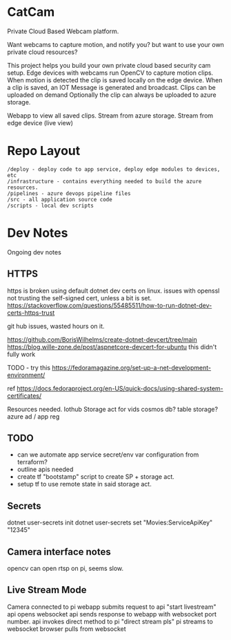 # CatCam

Private Cloud Based Webcam platform.

Want webcams to capture motion, and notify you? but want to use your own private cloud resources?

This project helps you build your own private cloud based security cam setup.
Edge devices with webcams run OpenCV to capture motion clips.
When motion is detected the clip is saved locally on the edge device. 
When a clip is saved, an IOT Message is generated and broadcast.
Clips can be uploaded on demand
Optionally the clip can always be uploaded to azure storage.

Webapp to view all saved clips. Stream from azure storage. Stream from edge device (live view)


# Repo Layout

```
/deploy - deploy code to app service, deploy edge modules to devices, etc
/infrastructure - contains everything needed to build the azure resources.
/pipelines - azure devops pipeline files
/src - all application source code
/scripts - local dev scripts
```


# Dev Notes
Ongoing dev notes
## HTTPS
https is broken using default dotnet dev certs on linux.
issues with openssl not trusting the self-signed cert, unless a bit is set.
https://stackoverflow.com/questions/55485511/how-to-run-dotnet-dev-certs-https-trust

git hub issues, wasted hours on it.

https://github.com/BorisWilhelms/create-dotnet-devcert/tree/main
https://blog.wille-zone.de/post/aspnetcore-devcert-for-ubuntu
this didn't fully work


TODO - try this
https://fedoramagazine.org/set-up-a-net-development-environment/

ref
https://docs.fedoraproject.org/en-US/quick-docs/using-shared-system-certificates/

Resources needed.
Iothub
Storage act for vids
cosmos db? table storage?
azure ad / app reg


## TODO
- can we automate app service secret/env var configuration from terraform?
- outline apis needed
- create tf "bootstamp" script to create SP + storage act.
- setup tf to use remote state in said storage act.


## Secrets
dotnet user-secrets init
dotnet user-secrets set "Movies:ServiceApiKey" "12345"

## Camera interface notes
opencv can open rtsp on pi, seems slow.


## Live Stream Mode
Camera connected to pi
webapp submits request to api "start livestream"
api opens websocket
api sends response to webapp with websocket port number.
api invokes direct method to pi "direct stream pls"
pi streams to websocket
browser pulls from websocket


